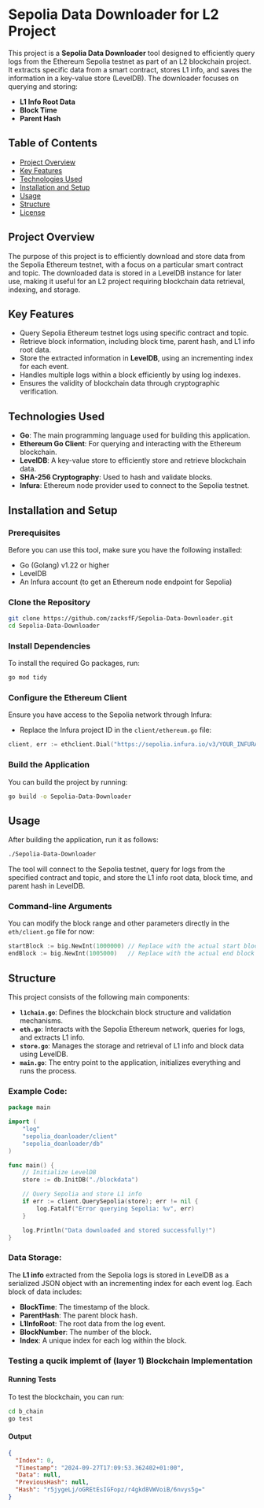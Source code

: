 # Sepolia Data Downloader for L2 Project

This project is a **Sepolia Data Downloader** tool designed to efficiently query logs from the Ethereum Sepolia testnet as part of an L2 blockchain project. It extracts specific data from a smart contract, stores L1 info, and saves the information in a key-value store (LevelDB). The downloader focuses on querying and storing:

- **L1 Info Root Data**
- **Block Time**
- **Parent Hash**

## Table of Contents

- [Project Overview](#project-overview)
- [Key Features](#key-features)
- [Technologies Used](#technologies-used)
- [Installation and Setup](#installation-and-setup)
- [Usage](#usage)
- [Structure](#structure)
- [License](#license)

## Project Overview

The purpose of this project is to efficiently download and store data from the Sepolia Ethereum testnet, with a focus on a particular smart contract and topic. The downloaded data is stored in a LevelDB instance for later use, making it useful for an L2 project requiring blockchain data retrieval, indexing, and storage.

## Key Features

- Query Sepolia Ethereum testnet logs using specific contract and topic.
- Retrieve block information, including block time, parent hash, and L1 info root data.
- Store the extracted information in **LevelDB**, using an incrementing index for each event.
- Handles multiple logs within a block efficiently by using log indexes.
- Ensures the validity of blockchain data through cryptographic verification.

## Technologies Used

- **Go**: The main programming language used for building this application.
- **Ethereum Go Client**: For querying and interacting with the Ethereum blockchain.
- **LevelDB**: A key-value store to efficiently store and retrieve blockchain data.
- **SHA-256 Cryptography**: Used to hash and validate blocks.
- **Infura**: Ethereum node provider used to connect to the Sepolia testnet.

## Installation and Setup

### Prerequisites

Before you can use this tool, make sure you have the following installed:

- Go (Golang) v1.22 or higher
- LevelDB
- An Infura account (to get an Ethereum node endpoint for Sepolia)

### Clone the Repository

```bash
git clone https://github.com/zacksfF/Sepolia-Data-Downloader.git
cd Sepolia-Data-Downloader
```

### Install Dependencies

To install the required Go packages, run:

```bash
go mod tidy
```

### Configure the Ethereum Client

Ensure you have access to the Sepolia network through Infura:

- Replace the Infura project ID in the `client/ethereum.go` file:

```go
client, err := ethclient.Dial("https://sepolia.infura.io/v3/YOUR_INFURA_PROJECT_ID")
```

### Build the Application

You can build the project by running:

```bash
go build -o Sepolia-Data-Downloader
```

## Usage

After building the application, run it as follows:

```bash
./Sepolia-Data-Downloader
```

The tool will connect to the Sepolia testnet, query for logs from the specified contract and topic, and store the L1 info root data, block time, and parent hash in LevelDB.

### Command-line Arguments

You can modify the block range and other parameters directly in the `eth/client.go` file for now:

```go
startBlock := big.NewInt(1000000) // Replace with the actual start block
endBlock := big.NewInt(1005000)   // Replace with the actual end block
```

## Structure

This project consists of the following main components:

- **`l1chain.go`**: Defines the blockchain block structure and validation mechanisms.
- **`eth.go`**: Interacts with the Sepolia Ethereum network, queries for logs, and extracts L1 info.
- **`store.go`**: Manages the storage and retrieval of L1 info and block data using LevelDB.
- **`main.go`**: The entry point to the application, initializes everything and runs the process.

### Example Code:

```go
package main

import (
	"log"
	"sepolia_doanloader/client"
	"sepolia_doanloader/db"
)

func main() {
	// Initialize LevelDB
	store := db.InitDB("./blockdata")

	// Query Sepolia and store L1 info
	if err := client.QuerySepolia(store); err != nil {
		log.Fatalf("Error querying Sepolia: %v", err)
	}

	log.Println("Data downloaded and stored successfully!")
}
```

### Data Storage:

The **L1 info** extracted from the Sepolia logs is stored in LevelDB as a serialized JSON object with an incrementing index for each event log. Each block of data includes:

- **BlockTime**: The timestamp of the block.
- **ParentHash**: The parent block hash.
- **L1InfoRoot**: The root data from the log event.
- **BlockNumber**: The number of the block.
- **Index**: A unique index for each log within the block.



### Testing a qucik implemt of (layer 1) Blockchain Implementation

#### Running Tests
To test the blockchain, you can run:

```bash
cd b_chain
go test
```


####  Output
```json
{
  "Index": 0,
  "Timestamp": "2024-09-27T17:09:53.362402+01:00",
  "Data": null,
  "PreviousHash": null,
  "Hash": "r5jygeLj/oGREtEsIGFopz/r4gkd8VWVoiB/6nvys5g="
}
```
